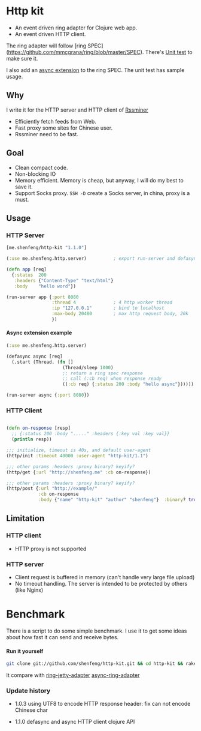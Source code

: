# Http kit

* An event driven ring adapter for Clojure web app.
* An event driven HTTP client.

The ring adapter will follow [ring SPEC]
(https://github.com/mmcgrana/ring/blob/master/SPEC).
There's
[Unit test](https://github.com/shenfeng/http-kit/blob/master/test/me/shenfeng/http/server/server_test.clj)
to make sure it.

I also add an
[async extension](https://github.com/shenfeng/http-kit/blob/master/src/java/me/shenfeng/http/server/IListenableFuture.java)
to the ring SPEC. The unit test has sample usage.

## Why

I write it for the HTTP server and HTTP client of
[Rssminer](http://rssminer.net)

* Efficiently fetch feeds from Web.
* Fast proxy some sites for Chinese user.
* Rssminer need to be fast.

## Goal
* Clean compact code.
* Non-blocking IO
* Memory efficient. Memory is cheap, but anyway, I will do my best to
  save it.
* Support Socks proxy. `SSH -D` create a Socks server, in china, proxy
  is a must.

## Usage

### HTTP Server
```clj
[me.shenfeng/http-kit "1.1.0"]

(:use me.shenfeng.http.server)          ; export run-server and defasync

(defn app [req]
  {:status  200
   :headers {"Content-Type" "text/html"}
   :body    "hello word"})

(run-server app {:port 8080
                 :thread 4              ; 4 http worker thread
                 :ip "127.0.0.1"        ; bind to localhost
                 :max-body 20480        ; max http request body, 20k
                 })

```

#### Async extension example
```clj
(:use me.shenfeng.http.server)

(defasync async [req]
  (.start (Thread. (fn []
                     (Thread/sleep 1000)
                     ;; return a ring spec response
                     ;; call (:cb req) when response ready
                     ((:cb req) {:status 200 :body "hello async"})))))

(run-server async {:port 8080})
```

### HTTP Client

```clj

(defn on-response [resp]
  ;; {:status 200 :body "....." :headers {:key val :key val}}
  (println resp))

;;; initialize, timeout is 40s, and default user-agent
(http/init :timeout 40000 :user-agent "http-kit/1.1")

;;; other params :headers :proxy binary? keyify?
(http/get {:url "http://shenfeng.me" :cb on-response})

;;; other params :headers :proxy binary? keyify?
(http/post {:url "http://example/"
            :cb on-response
            :body {"name" "http-kit" "author" "shenfeng"}  :binary? true})

```

## Limitation

### HTTP client
* HTTP proxy is not supported

### HTTP server
* Client request is buffered in memory (can't handle very large
  file upload)
* No timeout handling. The server is intended to be protected by
  others (like Nginx)

# Benchmark

There is a script to do some simple benchmark. I use it to get some ideas
about how fast it can send and receive bytes.

#### Run it yourself
```sh
git clone git://github.com/shenfeng/http-kit.git && cd http-kit && rake bench
```
It compare with
[ring-jetty-adapter](https://github.com/mmcgrana/ring)
[async-ring-adapter](https://github.com/shenfeng/async-ring-adapter)

### Update history

* 1.0.3  using UTF8 to encode HTTP response header: fix can not encode
  Chinese char

* 1.1.0 defasync and async HTTP client clojure API
